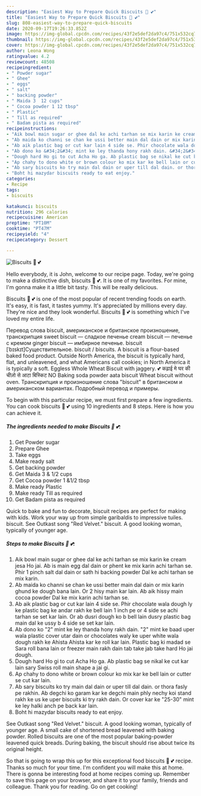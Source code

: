 ```yaml
---
description: "Easiest Way to Prepare Quick Biscuits 🍪 💕"
title: "Easiest Way to Prepare Quick Biscuits 🍪 💕"
slug: 808-easiest-way-to-prepare-quick-biscuits
date: 2020-09-17T19:26:33.852Z
image: https://img-global.cpcdn.com/recipes/43f2e5def2da97c4/751x532cq70/biscuits-🍪-💕-recipe-main-photo.jpg
thumbnail: https://img-global.cpcdn.com/recipes/43f2e5def2da97c4/751x532cq70/biscuits-🍪-💕-recipe-main-photo.jpg
cover: https://img-global.cpcdn.com/recipes/43f2e5def2da97c4/751x532cq70/biscuits-🍪-💕-recipe-main-photo.jpg
author: Leona Wong
ratingvalue: 4.2
reviewcount: 48508
recipeingredient:
- " Powder sugar"
- " Ghee"
- " eggs"
- " salt"
- " backing powder"
- " Maida 3  12 cups"
- " Cocoa powder 1 12 tbsp"
- " Plastic"
- " Till as required"
- " Badam pista as required"
recipeinstructions:
- "Aik bowl main sugar or ghee dal ke achi tarhan se mix karin ke cream jesa Ho jai. Ab is main egg dal dain or phent ke mix karin achi tarhan se. Phir 1 pinch salt dal dain or sath hi backing powder Dal ke achi tarhan se mix karin."
- "Ab maida ko channi se chan ke ussi better main dal dain or mix karin ghund ke dough bana lain. Or 2 hisy main kar lain. Ab aik hissy main cocoa powder Dal ke mix karin achi tarhan se."
- "Ab aik plastic bag or cut kar lain 4 side se. Phir chocolate wala dough ly ke plastic bag ke andar rakh ke bell lain 1 inch pe or 4 side se achi tarhan se set kar lain. Or ab dusri dough ko b bell lain dusry plastic bag main dal ke ussy b 4 side se set kar lain."
- "Ab dono ko &#34;2&#34; mint ke ley thanda hony rakh dain. &#34;2&#34; mint ke baad uper wala plastic cover utar dain or chocolates waly ke uper white wala dough rakh ke Ahista Ahista kar ke roll kar lain. Plastic bag ki madad se Sara roll bana lain or freezer main rakh dain tab take jab take hard Ho jai dough."
- "Dough hard Ho gi to cut Acha Ho ga. Ab plastic bag se nikal ke cut kar lain sary Swiss roll main shape a jai gi."
- "Ap chahy to dono white or brown colour ko mix kar ke bell lain or cutter se cut kar lain."
- "Ab sary biscuits ko try main dal dain or uper till dal dain. or thora fasly pe rakhin. Ab degchi ko garam kar ke degchi main phly nechy koi stand rakh ke us ke uper biscuits ki try rakh dain. Or cover kar ke &#34;25-30&#34; mint ke ley halki anch pe back kar lain."
- "Boht hi mazydar biscuits ready to eat enjoy."
categories:
- Recipe
tags:
- biscuits

katakunci: biscuits 
nutrition: 296 calories
recipecuisine: American
preptime: "PT10M"
cooktime: "PT47M"
recipeyield: "4"
recipecategory: Dessert

---
```



![Biscuits 🍪 💕](https://img-global.cpcdn.com/recipes/43f2e5def2da97c4/751x532cq70/biscuits-🍪-💕-recipe-main-photo.jpg)

Hello everybody, it is John, welcome to our recipe page. Today, we're going to make a distinctive dish, biscuits 🍪 💕. It is one of my favorites. For mine, I'm gonna make it a little bit tasty. This will be really delicious.

Biscuits 🍪 💕 is one of the most popular of recent trending foods on earth. It's easy, it is fast, it tastes yummy. It's appreciated by millions every day. They're nice and they look wonderful. Biscuits 🍪 💕 is something which I've loved my entire life.

Перевод слова biscuit, американское и британское произношение, транскрипция sweet biscuit — сладкое печенье cream biscuit — печенье с кремом ginger biscuit — имбирное печенье. biscuit [ˈbɪskɪt]Существительное. biscuit / biscuits. A biscuit is a flour-based baked food product. Outside North America, the biscuit is typically hard, flat, and unleavened, and what Americans call cookies; in North America it is typically a soft. Eggless Whole Wheat Biscuit with jaggery. 💕 कढ़ाई मे घर की चीज़ो से आटा बिस्किट NO Baking soda powder aata biscuit Wheat biscuit without oven. Транскрипция и произношение слова &#34;biscuit&#34; в британском и американском вариантах. Подробный перевод и примеры.


To begin with this particular recipe, we must first prepare a few ingredients. You can cook biscuits 🍪 💕 using 10 ingredients and 8 steps. Here is how you can achieve it.

<!--inarticleads1-->

##### The ingredients needed to make Biscuits 🍪 💕:

1. Get  Powder sugar
1. Prepare  Ghee
1. Take  eggs
1. Make ready  salt
1. Get  backing powder
1. Get  Maida 3 &amp; 1/2 cups
1. Get  Cocoa powder 1 &amp;1/2 tbsp
1. Make ready  Plastic
1. Make ready  Till as required
1. Get  Badam pista as required


Quick to bake and fun to decorate, biscuit recipes are perfect for making with kids. Work your way up from simple garibaldis to impressive tuiles. biscuit. See Outkast song &#34;Red Velvet.&#34; biscuit. A good looking woman, typically of younger age. 

<!--inarticleads2-->

##### Steps to make Biscuits 🍪 💕:

1. Aik bowl main sugar or ghee dal ke achi tarhan se mix karin ke cream jesa Ho jai. Ab is main egg dal dain or phent ke mix karin achi tarhan se. Phir 1 pinch salt dal dain or sath hi backing powder Dal ke achi tarhan se mix karin.
1. Ab maida ko channi se chan ke ussi better main dal dain or mix karin ghund ke dough bana lain. Or 2 hisy main kar lain. Ab aik hissy main cocoa powder Dal ke mix karin achi tarhan se.
1. Ab aik plastic bag or cut kar lain 4 side se. Phir chocolate wala dough ly ke plastic bag ke andar rakh ke bell lain 1 inch pe or 4 side se achi tarhan se set kar lain. Or ab dusri dough ko b bell lain dusry plastic bag main dal ke ussy b 4 side se set kar lain.
1. Ab dono ko &#34;2&#34; mint ke ley thanda hony rakh dain. &#34;2&#34; mint ke baad uper wala plastic cover utar dain or chocolates waly ke uper white wala dough rakh ke Ahista Ahista kar ke roll kar lain. Plastic bag ki madad se Sara roll bana lain or freezer main rakh dain tab take jab take hard Ho jai dough.
1. Dough hard Ho gi to cut Acha Ho ga. Ab plastic bag se nikal ke cut kar lain sary Swiss roll main shape a jai gi.
1. Ap chahy to dono white or brown colour ko mix kar ke bell lain or cutter se cut kar lain.
1. Ab sary biscuits ko try main dal dain or uper till dal dain. or thora fasly pe rakhin. Ab degchi ko garam kar ke degchi main phly nechy koi stand rakh ke us ke uper biscuits ki try rakh dain. Or cover kar ke &#34;25-30&#34; mint ke ley halki anch pe back kar lain.
1. Boht hi mazydar biscuits ready to eat enjoy.


See Outkast song &#34;Red Velvet.&#34; biscuit. A good looking woman, typically of younger age. A small cake of shortened bread leavened with baking powder. Rolled biscuits are one of the most popular baking-powder leavened quick breads. During baking, the biscuit should rise about twice its original height. 

So that is going to wrap this up for this exceptional food biscuits 🍪 💕 recipe. Thanks so much for your time. I'm confident you will make this at home. There is gonna be interesting food at home recipes coming up. Remember to save this page on your browser, and share it to your family, friends and colleague. Thank you for reading. Go on get cooking!
